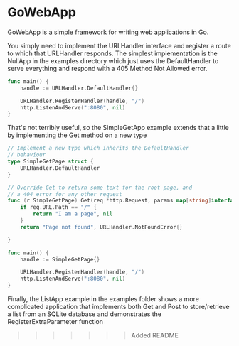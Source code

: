 # GoWebApp

GoWebApp is a simple framework for writing web applications in Go.

You simply need to implement the URLHandler interface and register
a route to which that URLHandler responds. The simplest implementation
is the NullApp in the examples directory which just uses the DefaultHandler
to serve everything and respond with a 405 Method Not Allowed error.

```go
func main() {
	handle := URLHandler.DefaultHandler{}

	URLHandler.RegisterHandler(handle, "/")
	http.ListenAndServe(":8080", nil)
}
```

That's not terribly useful, so the SimpleGetApp example extends that
a little by implementing the Get method on a new type

```go
// Implement a new type which inherits the DefaultHandler
// behaviour
type SimpleGetPage struct {
	URLHandler.DefaultHandler
}

// Override Get to return some text for the root page, and
// a 404 error for any other request
func (r SimpleGetPage) Get(req *http.Request, params map[string]interface{}) (string, error) {
	if req.URL.Path == "/" {
		return "I am a page", nil
	}
	return "Page not found", URLHandler.NotFoundError{}

}

func main() {
	handle := SimpleGetPage{}

	URLHandler.RegisterHandler(handle, "/")
	http.ListenAndServe(":8080", nil)
}
```

Finally, the ListApp example in the examples folder shows a more complicated
application that implements both Get and Post to store/retrieve a list from 
an SQLite database and demonstrates the RegisterExtraParameter function
>>>>>>> Added README
